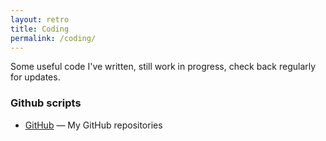 ```yaml
---
layout: retro
title: Coding
permalink: /coding/
---
```


Some useful code I've written, still work in progress, check back regularly for updates.

### Github scripts

* [GitHub](https://github.com/qrzn) &mdash; My GitHub repositories
